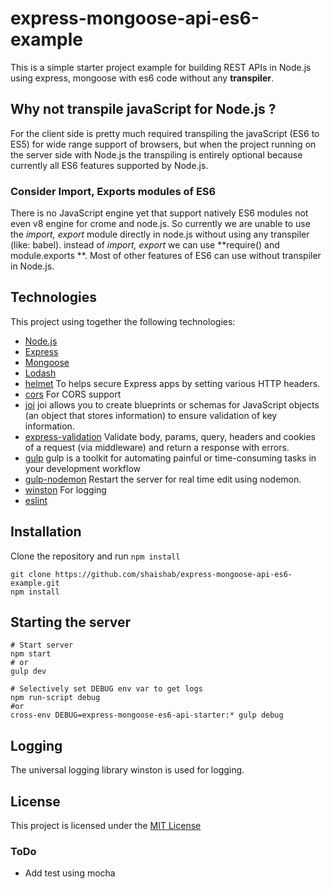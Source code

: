 # express-mongoose-api-es6-example
This is a simple starter project example for building REST APIs in Node.js using express, mongoose with es6 code without any **transpiler**.

## Why not transpile javaScript for Node.js ?
For the client side is pretty much required transpiling the javaScript (ES6 to ES5) for wide range support of browsers, but when the project running on the server side with Node.js the transpiling is entirely optional because currently all ES6 features supported by Node.js.

### Consider Import, Exports modules of ES6

There is no JavaScript engine yet that support natively ES6 modules not even v8 engine for crome and node.js. So currently we are unable to use the *import, export* module directly in node.js without using any transpiler (like: babel). instead of *import, export* we can use **require() and module.exports **. Most of other features of ES6 can use without transpiler in Node.js.

## Technologies

This project using together the following technologies:

* [Node.js](https://nodejs.org/en/)
* [Express](http://expressjs.com)
* [Mongoose](https://github.com/Automattic/mongoose)
* [Lodash](https://github.com/lodash/lodash)
* [helmet](https://github.com/helmetjs/helmet) To helps secure Express apps by setting various HTTP headers.
* [cors](https://github.com/expressjs/cors) For CORS support 
* [joi](https://github.com/hapijs/joi) joi allows you to create blueprints or schemas for JavaScript objects (an object that stores information) to ensure validation of key information.
* [express-validation](https://github.com/andrewkeig/express-validation) Validate body, params, query, headers and cookies of a request (via middleware) and return a response with errors.
* [gulp](https://github.com/gulpjs/gulp) gulp is a toolkit for automating painful or time-consuming tasks in your development workflow
* [gulp-nodemon](https://github.com/JacksonGariety/gulp-nodemon) Restart the server for real time edit using nodemon.
* [winston](https://github.com/winstonjs/winston) For logging
* [eslint](https://github.com/eslint/eslint)

## Installation

Clone the repository and run `npm install`

    git clone https://github.com/shaishab/express-mongoose-api-es6-example.git
    npm install

## Starting the server

    # Start server
    npm start
    # or
    gulp dev

    # Selectively set DEBUG env var to get logs
    npm run-script debug
    #or
    cross-env DEBUG=express-mongoose-es6-api-starter:* gulp debug

## Logging

The universal logging library winston is used for logging.

## License

This project is licensed under the [MIT License](https://github.com/shaishab/express-mongoose-api-es6-example/blob/master/LICENSE)

### ToDo

* Add test using mocha